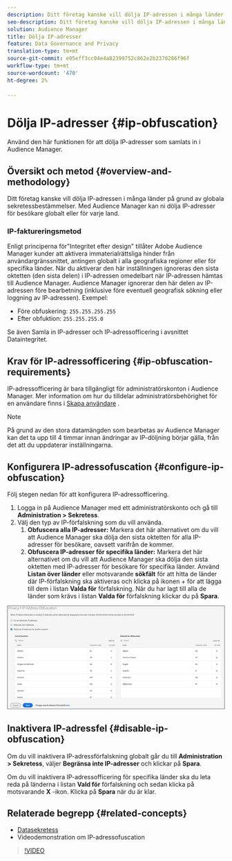 ```yaml
---
description: Ditt företag kanske vill dölja IP-adressen i många länder på grund av globala sekretessbestämmelser. Med Audience Manager kan ni dölja IP-adresser för besökare globalt eller för varje land.
seo-description: Ditt företag kanske vill dölja IP-adressen i många länder på grund av globala sekretessbestämmelser. Med Audience Manager kan ni dölja IP-adresser för besökare globalt eller för varje land.
solution: Audience Manager
title: Dölja IP-adresser
feature: Data Governance and Privacy
translation-type: tm+mt
source-git-commit: e05eff3cc04e4a82399752c862e2b2370286f96f
workflow-type: tm+mt
source-wordcount: '470'
ht-degree: 2%

---
```



# Dölja IP-adresser {#ip-obfuscation}

Använd den här funktionen för att dölja IP-adresser som samlats in i Audience Manager.

## Översikt och metod {#overview-and-methodology}

Ditt företag kanske vill dölja IP-adressen i många länder på grund av globala sekretessbestämmelser. Med Audience Manager kan ni dölja IP-adresser för besökare globalt eller för varje land.

### IP-faktureringsmetod

Enligt principerna för&quot;Integritet efter design&quot; tillåter Adobe Audience Manager kunder att aktivera immaterialrättsliga hinder från användargränssnittet, antingen globalt i alla geografiska regioner eller för specifika länder. När du aktiverar den här inställningen ignoreras den sista oktetten (den sista delen) i IP-adressen omedelbart när IP-adressen hämtas till Audience Manager. Audience Manager ignorerar den här delen av IP-adressen före bearbetning (inklusive före eventuell geografisk sökning eller loggning av IP-adressen). Exempel:

* Före obfuskering: `255.255.255.255`
* Efter obfuktion: `255.255.255.0`

Se även Samla in IP-adresser och IP-adressofficering i avsnittet [](/help/using/overview/data-security-and-privacy/data-privacy.md)Dataintegritet.

## Krav för IP-adressofficering {#ip-obfuscation-requirements}

IP-adressofficering är bara tillgängligt för administratörskonton i Audience Manager. Mer information om hur du tilldelar administratörsbehörighet för en användare finns i [Skapa användare](/help/using/features/administration/administration-overview.md#create-users) .

>[!NOTE]
>
> På grund av den stora datamängden som bearbetas av Audience Manager kan det ta upp till 4 timmar innan ändringar av IP-döljning börjar gälla, från det att du uppdaterar inställningarna.

## Konfigurera IP-adressofuscation {#configure-ip-obfuscation}

Följ stegen nedan för att konfigurera IP-adressofficering.

1. Logga in på Audience Manager med ett administratörskonto och gå till **Administration > Sekretess**.
2. Välj den typ av IP-förfalskning som du vill använda.
   1. **Obfuscera alla IP-adresser:** Markera det här alternativet om du vill att Audience Manager ska dölja den sista oktetten för alla IP-adresser för besökare, oavsett varifrån de kommer.
   2. **Obfuscera IP-adresser för specifika länder:** Markera det här alternativet om du vill att Audience Manager ska dölja den sista oktetten med IP-adresser för besökare för specifika länder. Använd **Listan över länder** eller motsvarande **sökfält** för att hitta de länder där IP-förfalskning ska aktiveras och klicka på ikonen + för att lägga till dem i listan **Valda för** förfalskning. När du har lagt till alla de länder som krävs i listan **Valda för** förfalskning klickar du på **Spara**.

![](assets/ip-obfuscation.png)

## Inaktivera IP-adressfel {#disable-ip-obfuscation}

Om du vill inaktivera IP-adressförfalskning globalt går du till **Administration > Sekretess**, väljer **Begränsa inte IP-adresser** och klickar på **Spara**.

Om du vill inaktivera IP-adressofficering för specifika länder ska du leta reda på länderna i listan **Vald för** förfalskning och sedan klicka på motsvarande **X** -ikon. Klicka på **Spara** när du är klar.

## Relaterade begrepp {#related-concepts}

* [Datasekretess](/help/using/overview/data-security-and-privacy/data-privacy.md)
* Videodemonstration om IP-adressofuscation
>[!VIDEO](https://video.tv.adobe.com/v/27218/)

